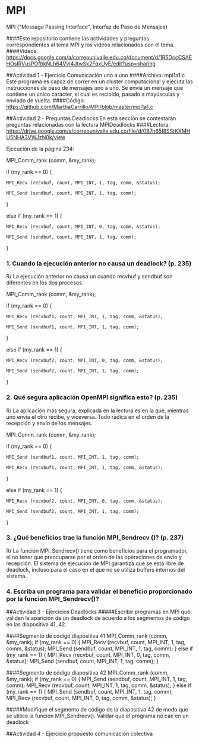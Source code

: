 # MPI
MPI ("Message Passing Interface", Interfaz de Paso de Mensajes)

####Este repositorio contiene las actividades y preguntas correspondientes al tema MPI y los videos relacionados con el tema.
####Videos: 
https://docs.google.com/a/correounivalle.edu.co/document/d/1R5DccCSAEHOsIRVusPOfbkNLh64VvI4JtwSk2FqxUyE/edit?usp=sharing 

##Actividad 1 - Ejercicio Comunicación uno a uno
####Archivo: mpi1a1.c
Este programa es capaz de correr en un cluster computacional y ejecuta las instrucciones de paso de mensajes uno a uno. Se envía un mensaje que contiene un único carácter, el cual es recibido, pasado a mayúsculas y enviado de vuelta.
####Código:
https://github.com/MarthaCarrillo/MPI/blob/master/mpi1a1.c

##Actividad 2 - Preguntas Deadlocks
En esta sección se contestarán preguntas relacionadas con la lectura MPIDeadlocks
####Lectura:
https://drive.google.com/a/correounivalle.edu.co/file/d/0B7n65I8SStKXMHU5NHA3VWJzN0k/view

Ejecución de la página 234:

MPI_Comm_rank (comm, &my_rank);

if (my_rank == 0) {

	MPI_Recv (recvbuf, count, MPI_INT, 1, tag, comm, &status);
	
	MPI_Send (sendbuf, count, MPI_INT, 1, tag, comm);
	
}

else if (my_rank == 1) { 

	MPI_Recv (recvbuf, count, MPI_INT, 0, tag, comm, &status);
	
 	MPI_Send (sendbuf, count, MPI_INT, 1, tag, comm);
 	
}


### 1. Cuando la ejecución anterior no causa un deadlock? (p. 235)
R/ La ejecución anterior no causa un cuando recvbuf y sendbuf son diferentes en los dos procesos.

MPI_Comm_rank (comm, &my_rank);

if (my_rank == 0) {

	MPI_Recv (recvbuf1, count, MPI_INT, 1, tag, comm, &status);
	
	MPI_Send (sendbuf1, count, MPI_INT, 1, tag, comm);
	
}

else if (my_rank == 1) {

	MPI_Recv (recvbuf2, count, MPI_INT, 0, tag, comm, &status);
	
 	MPI_Send (sendbuf2, count, MPI_INT, 1, tag, comm);
 	
}

### 2. Qué segura aplicación OpenMPI significa esto? (p. 235)
R/ La aplicación más segura, explicada en la lectura es en la que, mientras uno envía el otro recibe, y viceversa. Todo radica en el orden de la recepción y envío de los mensajes.


MPI_Comm_rank (comm, &my_rank);

if (my_rank == 0) {

	MPI_Send (sendbuf1, count, MPI_INT, 1, tag, comm);
	
	MPI_Recv (recvbuf1, count, MPI_INT, 1, tag, comm, &status);
	
}

else if (my_rank == 1) {

	MPI_Recv (recvbuf2, count, MPI_INT, 0, tag, comm, &status);
	
 	MPI_Send (sendbuf2, count, MPI_INT, 1, tag, comm);
 	
}

### 3. ¿Qué beneficios trae la función MPI_Sendrecv ()? (p. 237)
R/ La función MPI_Sendrecv() tiene como beneficios para el programador, el no tener que preocuparse por el orden de las operaciones de envío y recepción. El sistema de ejecución de MPI garantiza que se está libre de deadlock, incluso para el caso en el que no se utiliza buffers internos del sistema.

### 4. Escriba un programa para validar el beneficio proporcionado por la función MPI_Sendrecv()?

##Actividad 3 - Ejercicios Deadlocks
#####Escribir programas en MPI que validen la aparición de un deadlock de acuerdo a los segmentos de código en las diapositiva 41, 42.

####Segmento de código diapositiva 41
	MPI_Comm_rank (comm, &my_rank);
	if (my_rank == 0) {
		MPI_Recv (recvbuf, count, MPI_INT, 1, tag, comm, &status);
		MPI_Send (sendbuf, count, MPI_INT, 1, tag, comm);
	}
	else if (my_rank == 1) { 
		MPI_Recv (recvbuf, count, MPI_INT, 0, tag, comm, &status);
		MPI_Send (sendbuf, count, MPI_INT, 1, tag, comm);
 	}
	
####Segmento de código diapositiva 42
	MPI_Comm_rank (comm, &my_rank);
	if (my_rank == 0) {
		MPI_Send (sendbuf, count, MPI_INT, 1, tag, comm);
		MPI_Recv (recvbuf, count, MPI_INT, 1, tag, comm, &status);
	}
	else if (my_rank == 1) { 
		MPI_Send (sendbuf, count, MPI_INT, 1, tag, comm);
		MPI_Recv (recvbuf, count, MPI_INT, 0, tag, comm, &status);
	}

#####Modifique el segmento de código de la diapositiva 42 de modo que se utilice la función MPI_Sendrecv(). Validar que el programa no cae en un deadlock

##Actividad 4 - Ejercicio propuesto comunicación colectiva

